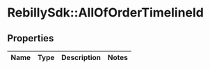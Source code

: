 # RebillySdk::AllOfOrderTimelineId

## Properties
Name | Type | Description | Notes
------------ | ------------- | ------------- | -------------

